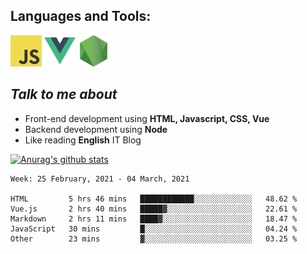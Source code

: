 ## **Languages and Tools:**      
<code><img height="50" src="https://raw.githubusercontent.com/github/explore/80688e429a7d4ef2fca1e82350fe8e3517d3494d/topics/javascript/javascript.png"></code>
<code><img height="50"  src="https://raw.githubusercontent.com/github/explore/80688e429a7d4ef2fca1e82350fe8e3517d3494d/topics/vue/vue.png"></code>
<code><img height="50"  src="https://raw.githubusercontent.com/github/explore/80688e429a7d4ef2fca1e82350fe8e3517d3494d/topics/nodejs/nodejs.png"></code>

## *Talk to me about*
- Front-end development using **HTML, Javascript, CSS, Vue**
- Backend development using **Node**
- Like reading **English** IT Blog    

[![Anurag's github stats](https://github-readme-stats.vercel.app/api?username=qdi5)](https://github.com/anuraghazra/github-readme-stats)    

<!--START_SECTION:waka-->
```text
Week: 25 February, 2021 - 04 March, 2021

HTML         5 hrs 46 mins   ████████████░░░░░░░░░░░░░   48.62 % 
Vue.js       2 hrs 40 mins   █████▓░░░░░░░░░░░░░░░░░░░   22.61 % 
Markdown     2 hrs 11 mins   ████▓░░░░░░░░░░░░░░░░░░░░   18.47 % 
JavaScript   30 mins         █░░░░░░░░░░░░░░░░░░░░░░░░   04.24 % 
Other        23 mins         ▓░░░░░░░░░░░░░░░░░░░░░░░░   03.25 % 
```
<!--END_SECTION:waka-->
